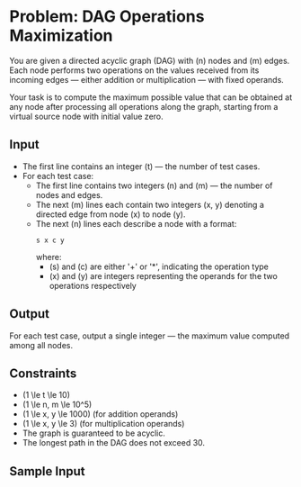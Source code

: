 # Problem: DAG Operations Maximization

You are given a directed acyclic graph (DAG) with \(n\) nodes and \(m\) edges. Each node performs two operations on the values received from its incoming edges — either addition or multiplication — with fixed operands.

Your task is to compute the maximum possible value that can be obtained at any node after processing all operations along the graph, starting from a virtual source node with initial value zero.

## Input

- The first line contains an integer \(t\) — the number of test cases.
- For each test case:
  - The first line contains two integers \(n\) and \(m\) — the number of nodes and edges.
  - The next \(m\) lines each contain two integers \(x, y\) denoting a directed edge from node \(x\) to node \(y\).
  - The next \(n\) lines each describe a node with a format:  
    ```
    s x c y
    ```
    where:
    - \(s\) and \(c\) are either '+' or '*', indicating the operation type
    - \(x\) and \(y\) are integers representing the operands for the two operations respectively

## Output

For each test case, output a single integer — the maximum value computed among all nodes.

## Constraints

- \(1 \le t \le 10\)
- \(1 \le n, m \le 10^5\)
- \(1 \le x, y \le 1000\) (for addition operands)
- \(1 \le x, y \le 3\) (for multiplication operands)
- The graph is guaranteed to be acyclic.
- The longest path in the DAG does not exceed 30.

## Sample Input


